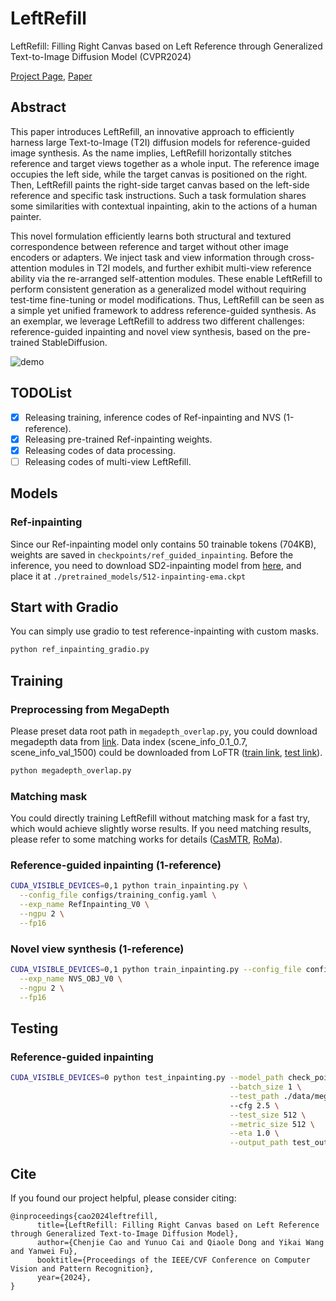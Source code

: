 # LeftRefill
LeftRefill: Filling Right Canvas based on Left Reference through Generalized Text-to-Image Diffusion Model (CVPR2024)

[Project Page](https://ewrfcas.github.io/LeftRefill/),
[Paper](https://arxiv.org/abs/2305.11577)


## Abstract

This paper introduces LeftRefill, an innovative approach to efficiently harness large Text-to-Image (T2I) diffusion models for reference-guided image synthesis. 
As the name implies, LeftRefill horizontally stitches reference and target views together as a whole input. 
The reference image occupies the left side, while the target canvas is positioned on the right.
Then, LeftRefill paints the right-side target canvas based on the left-side reference and specific task instructions. 
Such a task formulation shares some similarities with contextual inpainting, akin to the actions of a human painter.

This novel formulation efficiently learns both structural and textured correspondence between reference and target without other image encoders or adapters.
We inject task and view information through cross-attention modules in T2I models, and further exhibit multi-view reference ability via the re-arranged self-attention modules.
These enable LeftRefill to perform consistent generation as a generalized model without requiring test-time fine-tuning or model modifications.
Thus, LeftRefill can be seen as a simple yet unified framework to address reference-guided synthesis. 
As an exemplar, we leverage LeftRefill to address two different challenges: reference-guided inpainting and novel view synthesis, based on the pre-trained StableDiffusion.

![demo](asserts/ref_inpainting_demo.gif)


## TODOList

- [x] Releasing training, inference codes of Ref-inpainting and NVS (1-reference).
- [x] Releasing pre-trained Ref-inpainting weights.
- [x] Releasing codes of data processing.
- [ ] Releasing codes of multi-view LeftRefill.

## Models

### Ref-inpainting

Since our Ref-inpainting model only contains 50 trainable tokens (704KB), weights are saved in ```checkpoints/ref_guided_inpainting```.
Before the inference, you need to download SD2-inpainting model from [here](https://huggingface.co/stabilityai/stable-diffusion-2-inpainting/blob/main/512-inpainting-ema.ckpt), 
and place it at ```./pretrained_models/512-inpainting-ema.ckpt```

## Start with Gradio

You can simply use gradio to test reference-inpainting with custom masks.

```bash
python ref_inpainting_gradio.py
```

## Training

### Preprocessing from MegaDepth

Please preset data root path in ```megadepth_overlap.py```, you could download megadepth data from [link](https://www.cs.cornell.edu/projects/megadepth/dataset/Megadepth_v1/MegaDepth_v1.tar.gz).
Data index (scene_info_0.1_0.7, scene_info_val_1500) could be downloaded from LoFTR ([train link](https://drive.google.com/file/d/1YMAAqCQLmwMLqAkuRIJLDZ4dlsQiOiNA/view?usp=drive_link), [test link](https://drive.google.com/file/d/12yKniNWebDHRTCwhBNJmxYMPgqYX3Nhv/view?usp=drive_link)).
```bash
python megadepth_overlap.py
```
### Matching mask

You could directly training LeftRefill without matching mask for a fast try, which would achieve slightly worse results. If you need matching results, please refer to some matching works for details ([CasMTR](https://github.com/ewrfcas/CasMTR.git), [RoMa](https://github.com/Parskatt/RoMa.git)).

### Reference-guided inpainting (1-reference)

```bash
CUDA_VISIBLE_DEVICES=0,1 python train_inpainting.py \
  --config_file configs/training_config.yaml \
  --exp_name RefInpainting_V0 \
  --ngpu 2 \
  --fp16
```

### Novel view synthesis (1-reference)

```bash
CUDA_VISIBLE_DEVICES=0,1 python train_inpainting.py --config_file configs/nvs_training_config.yaml \
  --exp_name NVS_OBJ_V0 \
  --ngpu 2 \
  --fp16
```

## Testing

### Reference-guided inpainting

```bash
CUDA_VISIBLE_DEVICES=0 python test_inpainting.py --model_path check_points/ref_guided_inpainting \
                                                 --batch_size 1 \
                                                 --test_path ./data/megadepth_0.4_0.7/match_test_image_pairs \ 
                                                 --cfg 2.5 \
                                                 --test_size 512 \
                                                 --metric_size 512 \
                                                 --eta 1.0 \
                                                 --output_path test_outputs_compare
```

## Cite

If you found our project helpful, please consider citing:

```
@inproceedings{cao2024leftrefill,
      title={LeftRefill: Filling Right Canvas based on Left Reference through Generalized Text-to-Image Diffusion Model}, 
      author={Chenjie Cao and Yunuo Cai and Qiaole Dong and Yikai Wang and Yanwei Fu},
      booktitle={Proceedings of the IEEE/CVF Conference on Computer Vision and Pattern Recognition},
      year={2024},
}
```